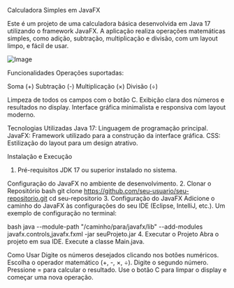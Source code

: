 Calculadora Simples em JavaFX

Este é um projeto de uma calculadora básica desenvolvida em Java 17 utilizando o framework JavaFX. 
A aplicação realiza operações matemáticas simples, como adição, subtração, multiplicação e divisão, com um layout limpo, e fácil de usar.

![Image](https://github.com/user-attachments/assets/718f77d7-73ca-4e62-a3a4-435ecd23abc9)

Funcionalidades
Operações suportadas:

Soma (+)
Subtração (-)
Multiplicação (×)
Divisão (÷)

Limpeza de todos os campos com o botão C.
Exibição clara dos números e resultados no display.
Interface gráfica minimalista e responsiva com layout moderno.

Tecnologias Utilizadas
Java 17: Linguagem de programação principal.
JavaFX: Framework utilizado para a construção da interface gráfica.
CSS: Estilização do layout para um design atrativo.

Instalação e Execução
1. Pré-requisitos
JDK 17 ou superior instalado no sistema.

Configuração do JavaFX no ambiente de desenvolvimento.
2. Clonar o Repositório
bash
git clone https://github.com/seu-usuario/seu-repositorio.git
cd seu-repositorio
3. Configuração do JavaFX
Adicione o caminho do JavaFX às configurações do seu IDE (Eclipse, IntelliJ, etc.). Um exemplo de configuração no terminal:

bash
java --module-path "/caminho/para/javafx/lib" --add-modules javafx.controls,javafx.fxml -jar seuProjeto.jar
4. Executar o Projeto
Abra o projeto em sua IDE.
Execute a classe Main.java.

Como Usar
Digite os números desejados clicando nos botões numéricos.
Escolha o operador matemático (+, -, ×, ÷).
Digite o segundo número.
Pressione = para calcular o resultado.
Use o botão C para limpar o display e começar uma nova operação.



